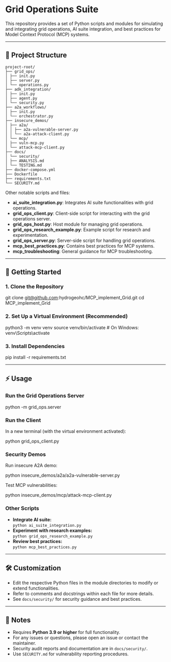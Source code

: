# Grid Operations Suite

This repository provides a set of Python scripts and modules for simulating and integrating grid operations, AI suite integration, and best practices for Model Context Protocol (MCP) systems.

---

## 📁 Project Structure
```
project-root/
├── grid_ops/
│ ├── init.py
│ ├── server.py
│ └── operations.py
├── adk_integration/
│ ├── init.py
│ ├── agent.py
│ └── security.py
├── a2a_workflows/
│ ├── init.py
│ └── orchestrator.py
├── insecure_demos/
│ ├── a2a/
│ │ ├── a2a-vulnerable-server.py
│ │ └── a2a-attack-client.py
│ └── mcp/
│ ├── vuln-mcp.py
│ └── attack-mcp-client.py
├── docs/
│ └── security/
│ ├── ANALYSIS.md
│ └── TESTING.md
├── docker-compose.yml
├── Dockerfile
├── requirements.txt
└── SECURITY.md
```


Other notable scripts and files:
- **ai_suite_integration.py**: Integrates AI suite functionalities with grid operations.
- **grid_ops_client.py**: Client-side script for interacting with the grid operations server.
- **grid_ops_host.py**: Host module for managing grid operations.
- **grid_ops_research_example.py**: Example script for research and experimentation.
- **grid_ops_server.py**: Server-side script for handling grid operations.
- **mcp_best_practices.py**: Contains best practices for MCP systems.
- **mcp_troubleshooting**: General guidance for MCP troubleshooting.

---

## 🚀 Getting Started

### 1. Clone the Repository

git clone git@github.com:hydrogeohc/MCP_implement_Grid.git
cd MCP_implement_Grid

### 2. Set Up a Virtual Environment (Recommended)

python3 -m venv venv
source venv/bin/activate # On Windows: venv\Scripts\activate


### 3. Install Dependencies

pip install -r requirements.txt


---

## ⚡ Usage

### Run the Grid Operations Server

python -m grid_ops.server


### Run the Client

In a new terminal (with the virtual environment activated):

python grid_ops_client.py


### Security Demos

Run insecure A2A demo:

python insecure_demos/a2a/a2a-vulnerable-server.py

Test MCP vulnerabilities:

python insecure_demos/mcp/attack-mcp-client.py


### Other Scripts

- **Integrate AI suite:**  
  `python ai_suite_integration.py`
- **Experiment with research examples:**  
  `python grid_ops_research_example.py`
- **Review best practices:**  
  `python mcp_best_practices.py`

---

## 🛠️ Customization

- Edit the respective Python files in the module directories to modify or extend functionalities.
- Refer to comments and docstrings within each file for more details.
- See `docs/security/` for security guidance and best practices.

---

## 📝 Notes

- Requires **Python 3.9 or higher** for full functionality.
- For any issues or questions, please open an issue or contact the maintainer.
- Security audit reports and documentation are in `docs/security/`.
- Use `SECURITY.md` for vulnerability reporting procedures.